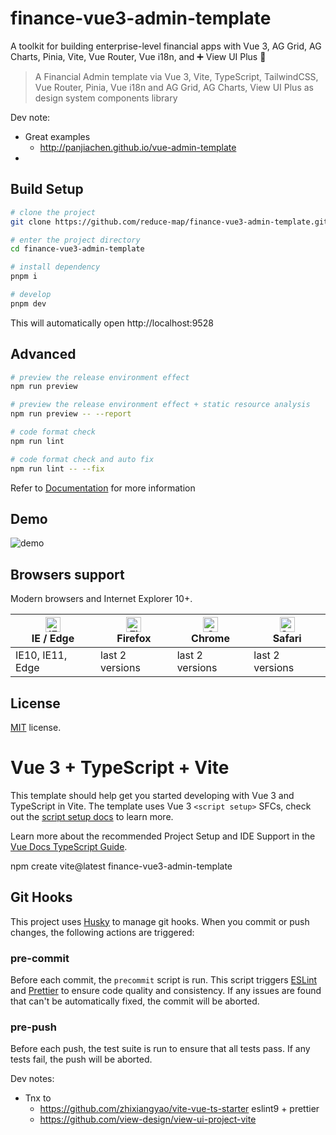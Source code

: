 # finance-vue3-admin-template

A toolkit for building enterprise-level financial apps with Vue 3, AG Grid, AG Charts, Pinia, Vite, Vue Router, Vue i18n, and ➕ View UI Plus 🚀

> A Financial Admin template
> via Vue 3, Vite, TypeScript, TailwindCSS, Vue Router, Pinia, Vue i18n
> and AG Grid, AG Charts, View UI Plus as design system components library

Dev note:

- Great examples
  - http://panjiachen.github.io/vue-admin-template
-

## Build Setup

```bash
# clone the project
git clone https://github.com/reduce-map/finance-vue3-admin-template.git

# enter the project directory
cd finance-vue3-admin-template

# install dependency
pnpm i

# develop
pnpm dev
```

This will automatically open http://localhost:9528

## Advanced

```bash
# preview the release environment effect
npm run preview

# preview the release environment effect + static resource analysis
npm run preview -- --report

# code format check
npm run lint

# code format check and auto fix
npm run lint -- --fix
```

Refer to [Documentation](https://panjiachen.github.io/vue-element-admin-site/guide/essentials/deploy.html) for more information

## Demo

![demo](https://github.com/PanJiaChen/PanJiaChen.github.io/blob/master/images/demo.gif)

## Browsers support

Modern browsers and Internet Explorer 10+.

| [<img src="https://raw.githubusercontent.com/alrra/browser-logos/master/src/edge/edge_48x48.png" alt="IE / Edge" width="24px" height="24px" />](http://godban.github.io/browsers-support-badges/)</br>IE / Edge | [<img src="https://raw.githubusercontent.com/alrra/browser-logos/master/src/firefox/firefox_48x48.png" alt="Firefox" width="24px" height="24px" />](http://godban.github.io/browsers-support-badges/)</br>Firefox | [<img src="https://raw.githubusercontent.com/alrra/browser-logos/master/src/chrome/chrome_48x48.png" alt="Chrome" width="24px" height="24px" />](http://godban.github.io/browsers-support-badges/)</br>Chrome | [<img src="https://raw.githubusercontent.com/alrra/browser-logos/master/src/safari/safari_48x48.png" alt="Safari" width="24px" height="24px" />](http://godban.github.io/browsers-support-badges/)</br>Safari |
| --------------------------------------------------------------------------------------------------------------------------------------------------------------------------------------------------------------- | ----------------------------------------------------------------------------------------------------------------------------------------------------------------------------------------------------------------- | ------------------------------------------------------------------------------------------------------------------------------------------------------------------------------------------------------------- | ------------------------------------------------------------------------------------------------------------------------------------------------------------------------------------------------------------- |
| IE10, IE11, Edge                                                                                                                                                                                                | last 2 versions                                                                                                                                                                                                   | last 2 versions                                                                                                                                                                                               | last 2 versions                                                                                                                                                                                               |

## License

[MIT](https://github.com/PanJiaChen/vue-admin-template/blob/master/LICENSE) license.

# Vue 3 + TypeScript + Vite

This template should help get you started developing with Vue 3 and TypeScript in Vite. The template uses Vue 3 `<script setup>` SFCs, check out the [script setup docs](https://v3.vuejs.org/api/sfc-script-setup.html#sfc-script-setup) to learn more.

Learn more about the recommended Project Setup and IDE Support in the [Vue Docs TypeScript Guide](https://vuejs.org/guide/typescript/overview.html#project-setup).

npm create vite@latest finance-vue3-admin-template

## Git Hooks

This project uses [Husky](https://typicode.github.io/husky/#/) to manage git hooks. When you commit or push changes, the following actions are triggered:

### pre-commit

Before each commit, the `precommit` script is run. This script triggers [ESLint](https://eslint.org/) and [Prettier](https://prettier.io/) to ensure code quality and consistency. If any issues are found that can't be automatically fixed, the commit will be aborted.

### pre-push

Before each push, the test suite is run to ensure that all tests pass. If any tests fail, the push will be aborted.

Dev notes:

- Tnx to
  - https://github.com/zhixiangyao/vite-vue-ts-starter eslint9 + prettier
  - https://github.com/view-design/view-ui-project-vite
